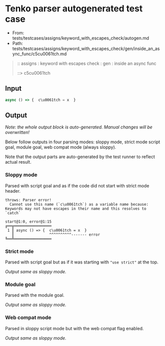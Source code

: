 # Tenko parser autogenerated test case

- From: tests/testcases/assigns/keyword_with_escapes_check/autogen.md
- Path: tests/testcases/assigns/keyword_with_escapes_check/gen/inside_an_async_func/c5cu0061tch.md

> :: assigns : keyword with escapes check : gen : inside an async func
>
> ::> c5cu0061tch

## Input


`````js
async () => {  c\u0061tch = x  }
`````

## Output

_Note: the whole output block is auto-generated. Manual changes will be overwritten!_

Below follow outputs in four parsing modes: sloppy mode, strict mode script goal, module goal, web compat mode (always sloppy).

Note that the output parts are auto-generated by the test runner to reflect actual result.

### Sloppy mode

Parsed with script goal and as if the code did not start with strict mode header.

`````
throws: Parser error!
  Cannot use this name (`c\u0061tch`) as a variable name because: Keywords may not have escapes in their name and this resolves to `catch`

start@1:0, error@1:15
╔══╦═════════════════
 1 ║ async () => {  c\u0061tch = x  }
   ║                ^^^^^^^^^^------- error
╚══╩═════════════════

`````

### Strict mode

Parsed with script goal but as if it was starting with `"use strict"` at the top.

_Output same as sloppy mode._

### Module goal

Parsed with the module goal.

_Output same as sloppy mode._

### Web compat mode

Parsed in sloppy script mode but with the web compat flag enabled.

_Output same as sloppy mode._
